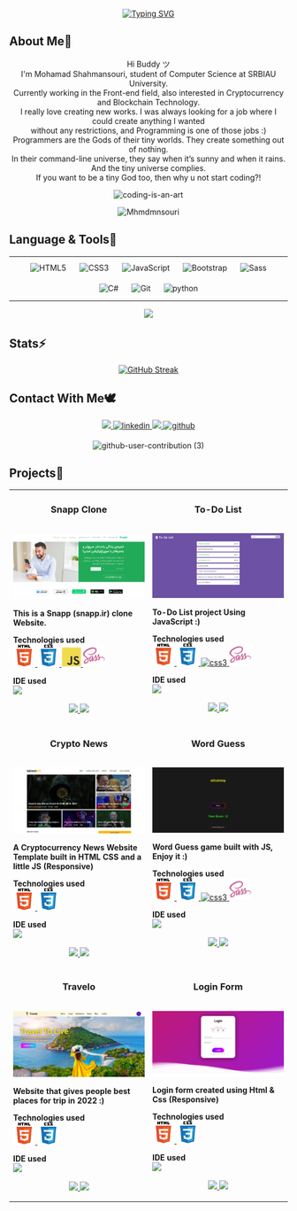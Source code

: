 <div align ="center">
  
[![Typing SVG](https://readme-typing-svg.herokuapp.com?font=Nunito&size=25&duration=4500&color=f8f7ed&lines=Welcome+to+my+profile;I'm+Mohamad+Shahmansouri+%E3%83%84;Iranian+Front-end+Developer;Computer+Science+student;I+hope+u+like+my+repos💕)](https://git.io/typing-svg)
  
</div>

## About Me💫
<div align="center">
<p>Hi Buddy ツ<br> I'm Mohamad Shahmansouri, student of Computer Science at SRBIAU University.<br>Currently working in the  Front-end field, also interested in Cryptocurrency and Blockchain Technology.<br> I really love creating new works. I was always looking for a job where I could create anything I wanted<br>without any restrictions, and Programming is one of those jobs :)<br>
Programmers are the Gods of their tiny worlds. They create something out of nothing.<br>In their command-line universe, they say when it’s sunny and when it rains. And the tiny universe complies.<br>
If you want to be a tiny God too, then why u not start coding?!</p>

  ![coding-is-an-art](https://user-images.githubusercontent.com/97861491/173185309-7915d3bc-0f85-4b0a-86d9-df8e272902c5.gif)  
  
</div>

<p align="center"> <img src="https://komarev.com/ghpvc/?username=Mhmdmnsouri&label=Profile%20Views&color=blueviolet&style=flat" alt="Mhmdmnsouri" /> </p>

## Language & Tools🔗
<table align="center"><tr><td valign="middle" width="33%" align="center">

<div align="center">  

<img style="margin: 10px" src="https://profilinator.rishav.dev/skills-assets/html5-original-wordmark.svg" alt="HTML5" height="50" />  
<img style="margin: 10px" src="https://profilinator.rishav.dev/skills-assets/css3-original-wordmark.svg" alt="CSS3" height="50" /> 
<img style="margin: 10px" src="https://profilinator.rishav.dev/skills-assets/javascript-original.svg" alt="JavaScript" height="40" />  
<img style="margin: 10px" src="https://profilinator.rishav.dev/skills-assets/bootstrap-plain.svg" alt="Bootstrap" height="40" />  
<img style="margin: 10px" src="https://profilinator.rishav.dev/skills-assets/sass-original.svg" alt="Sass" height="45" />  
<img style="margin: 10px" src="https://profilinator.rishav.dev/skills-assets/csharp-original.svg" alt="C#" height="43" />  
<img style="margin: 10px" src="https://profilinator.rishav.dev/skills-assets/git-scm-icon.svg" alt="Git" height="43" />
<img style="margin: 10px" src="https://profilinator.rishav.dev/skills-assets/python-original.svg" alt="python" height="42" />  
  

</div>
</td></tr></table>  

<div align=center>
  
<img height="170px" src="https://github-readme-stats.vercel.app/api/top-langs/?username=Mhmdmnsouri&layout=compact&langs_count=7&theme=chartreuse-dark"/>
<!--   [![Top Langs](https://github-readme-stats.vercel.app/api/top-langs/?username=Mhmdmnsouri&layout=compact&theme=chartreuse-dark)](https://github.com/anuraghazra/github-readme-stats) -->
  
</div>
 
## Stats⚡

<div align="center">
  
   [![GitHub Streak](https://github-readme-streak-stats.herokuapp.com/?user=Mhmdmnsouri&theme=chartreuse-dark)](https://git.io/streak-stats)
  
</div>

## Contact With Me🕊
<div align="center">
  <a href ="mailto:Mhmdmnsourix@gmail.com">
    <img src="https://img.shields.io/badge/-Gmail-%23333?style=for-the-badge&logo=gmail&logoColor=white" target="_blank">
  </a>
  <a href="https://linkedin.com/in/Mhmdmnsouri" target="_blank">
    <img src=https://img.shields.io/badge/linkedin-%231E77B5.svg?&style=for-the-badge&logo=linkedin&logoColor=white alt=linkedin style="margin-bottom: 5px;" />
  </a>
  <a href="https://instagram.com/Mhmdmnsourix" target="_blank">
    <img src="https://img.shields.io/badge/-Instagram-%23E4405F?style=for-the-badge&logo=instagram&logoColor=white" target="_blank">
  </a>
  <a href="https://github.com/Mhmdmnsouri" target="_blank">
    <img src=https://img.shields.io/badge/github-%2324292e.svg?&style=for-the-badge&logo=github&logoColor=white alt=github style="margin-bottom: 5px;" />
  </a>
</div>  

<div align=center>

![github-user-contribution (3)](https://user-images.githubusercontent.com/97861491/188183910-52509039-a928-4a9a-80bb-e4e4d6f06ead.svg)

</div>

## Projects🦖
<table>
  <tr>
    <td width="50%" valign="top">
      <h3 align="center">Snapp Clone</h3>
        <br />
        <a target="_blank" href="https://snapp-mhmdmnsouri.netlify.app/">
            <img src="https://github.com/Mhmdmnsouri/Mhmdmnsouri/blob/main/Portfolio/SnappClone.png" width="100%" alt="Snapp Clone Website"/>
        </a>
        <br />
        <p><strong>This is a Snapp (snapp.ir) clone Website.</strong></p>
      <p align="left">
        <strong> Technologies used </strong>
        <br/>
        <a href="https://www.w3schools.com/html/" target="_blank" rel="noreferrer"> <img src="https://raw.githubusercontent.com/devicons/devicon/master/icons/html5/html5-original-wordmark.svg" alt="html5" width="40" height="40"/> </a>
        <a href="https://www.w3schools.com/css/" target="_blank" rel="noreferrer"> <img src="https://raw.githubusercontent.com/devicons/devicon/master/icons/css3/css3-original-wordmark.svg" alt="css3" width="40" height="40"/> </a>
        <a href="https://www.w3schools.com/javascript/" target="_blank" rel="noreferrer"> <img src="https://github.com/devicons/devicon/blob/master/icons/javascript/javascript-original.svg" alt="javaScript" width="35" height="35"/> </a>
        <a href="https://www.w3schools.com/sass/" target="_blank" rel="noreferrer"> <img src="https://github.com/devicons/devicon/blob/master/icons/sass/sass-original.svg" alt="sass" width="40" height="40"/> </a>
      </p>
      <p align="left">
        <strong> IDE used </strong>
        <br/>
        <img src="https://img.shields.io/badge/VSCode-blueviolet?style=plastic&logo=visual%20studio%20code&logoColor=white">
      </p>
      <p align="center">
          
  <a href="https://github.com/Mhmdmnsouri/SnappClone" target="_blank">
    <img src="https://img.shields.io/static/v1?label=|&message=REPO&color=05F718&style=plastic&logo=github&logoColor=white"/>
  </a>  
  <a href="https://snapp-mhmdmnsouri.netlify.app/" target="_blank">
    <img src="https://img.shields.io/static/v1?label=|&message=DEMO&color=orange&style=plastic&logo=Google-chrome&logoColor=white"/>
  </a>
      </p>
    </td>
     <td width="50%" valign="top">
      <h3 align="center">To-Do List</h3>
        <br />
        <a target="_blank" href="https://todolist-mhmdmnsouri.netlify.app/">
            <img src="https://github.com/Mhmdmnsouri/Mhmdmnsouri/blob/main/Portfolio/ToDoList.png" width="100%" alt="To-Do List"/>
        </a>
        <br />
        <p><strong>To-Do List project Using JavaScript :)</strong></p>
      <p align="left">
        <strong> Technologies used </strong>
        <br/>
         <a href="https://www.w3schools.com/html/" target="_blank" rel="noreferrer"> <img src="https://raw.githubusercontent.com/devicons/devicon/master/icons/html5/html5-original-wordmark.svg" alt="html5" width="40" height="40"/> </a>
        <a href="https://www.w3schools.com/css/" target="_blank" rel="noreferrer"> <img src="https://raw.githubusercontent.com/devicons/devicon/master/icons/css3/css3-original-wordmark.svg" alt="css3" width="40" height="40"/> </a>
            <a href="https://www.w3schools.com/javascript/" target="_blank" rel="noreferrer"> <img src="https://profilinator.rishav.dev/skills-assets/javascript-original.svg" alt="css3" width="35" height="35"/> </a>
             <a href="https://www.w3schools.com/sass/" target="_blank" rel="noreferrer"> <img src="https://github.com/devicons/devicon/blob/master/icons/sass/sass-original.svg" alt="sass" width="40" height="40"/> </a>
      </p>
      <p align="left">
        <strong> IDE used </strong>
        <br/>
         <img src="https://img.shields.io/badge/VSCode-blueviolet?style=plastic&logo=visual%20studio%20code&logoColor=white">
      </p>
      <p align="center">
  
  <a href="https://github.com/Mhmdmnsouri/toDoList" target="_blank">
    <img src="https://img.shields.io/static/v1?label=|&message=REPO&color=05F718&style=plastic&logo=github&logoColor=white"/>
  </a>  
  <a href="https://todolist-mhmdmnsouri.netlify.app/" target="_blank">
    <img src="https://img.shields.io/static/v1?label=|&message=DEMO&color=orange&style=plastic&logo=Google-chrome&logoColor=white"/>
  </a>
      </p>
    </td>
  </tr>
  
 <tr>
    <td width="50%" valign="top">
      <h3 align="center">Crypto News</h3>
        <br />
        <a target="_blank" href="https://mhmdmnsouri.github.io/CryptoNews/">
            <img src="https://github.com/Mhmdmnsouri/Mhmdmnsouri/blob/main/Portfolio/CryptoNews.png" width="100%" alt="Snapp Clone Website"/>
        </a>
        <br />
        <p><strong>A Cryptocurrency News Website Template built in HTML CSS and a little JS (Responsive)</strong></p>
      <p align="left">
        <strong> Technologies used </strong>
        <br/>
        <a href="https://www.w3schools.com/html/" target="_blank" rel="noreferrer"> <img src="https://raw.githubusercontent.com/devicons/devicon/master/icons/html5/html5-original-wordmark.svg" alt="html5" width="40" height="40"/> </a>
        <a href="https://www.w3schools.com/css/" target="_blank" rel="noreferrer"> <img src="https://raw.githubusercontent.com/devicons/devicon/master/icons/css3/css3-original-wordmark.svg" alt="css3" width="40" height="40"/> </a>
      </p>
      <p align="left">
        <strong> IDE used </strong>
        <br/>
        <img src="https://img.shields.io/badge/VSCode-blueviolet?style=plastic&logo=visual%20studio%20code&logoColor=white">
      </p>
      <p align="center">
          
  <a href="https://github.com/Mhmdmnsouri/CryptoNews" target="_blank">
    <img src="https://img.shields.io/static/v1?label=|&message=REPO&color=05F718&style=plastic&logo=github&logoColor=white"/>
  </a>  
  <a href="https://mhmdmnsouri.github.io/CryptoNews/" target="_blank">
    <img src="https://img.shields.io/static/v1?label=|&message=DEMO&color=orange&style=plastic&logo=Google-chrome&logoColor=white"/>
  </a>
      </p>
    </td>
    <td width="50%" valign="top">
      <h3 align="center">Word Guess</h3>
        <br />
        <a target="_blank" href="https://wordguess-mhmdmnsouri.netlify.app/">
            <img src="https://github.com/Mhmdmnsouri/Mhmdmnsouri/blob/main/Portfolio/wordGuess.png" width="100%" alt="Word Guess game"/>
        </a>
        <br />
        <p><strong>Word Guess game built with JS, Enjoy it :)</strong></p>
      <p align="left">
        <strong> Technologies used </strong>
        <br/>
        <a href="https://www.w3schools.com/html/" target="_blank" rel="noreferrer"> <img src="https://raw.githubusercontent.com/devicons/devicon/master/icons/html5/html5-original-wordmark.svg" alt="html5" width="40" height="40"/> </a>
        <a href="https://www.w3schools.com/css/" target="_blank" rel="noreferrer"> <img src="https://raw.githubusercontent.com/devicons/devicon/master/icons/css3/css3-original-wordmark.svg" alt="css3" width="40" height="40"/> </a>
           <a href="https://www.w3schools.com/javascript/" target="_blank" rel="noreferrer"> <img src="https://profilinator.rishav.dev/skills-assets/javascript-original.svg" alt="css3" width="35" height="35"/> </a>
              <a href="https://www.w3schools.com/sass/" target="_blank" rel="noreferrer"> <img src="https://github.com/devicons/devicon/blob/master/icons/sass/sass-original.svg" alt="sass" width="40" height="40"/> </a>
      </p>
      <p align="left">
        <strong> IDE used </strong>
        <br/>
        <img src="https://img.shields.io/badge/VSCode-blueviolet?style=plastic&logo=visual%20studio%20code&logoColor=white">
      </p>
      <p align="center">
          
  <a href="https://github.com/Mhmdmnsouri/wordGuess" target="_blank">
    <img src="https://img.shields.io/static/v1?label=|&message=REPO&color=05F718&style=plastic&logo=github&logoColor=white"/>
  </a>  
  <a href="https://wordguess-mhmdmnsouri.netlify.app/" target="_blank">
    <img src="https://img.shields.io/static/v1?label=|&message=DEMO&color=orange&style=plastic&logo=Google-chrome&logoColor=white"/>
  </a>
      </p>
    </td>
    <tr>
<td width="50%" valign="top">
      <h3 align="center">Travelo</h3>
        <br />
        <a target="_blank" href="https://travelo-mhmdmnsouri.netlify.app/">
            <img src="https://github.com/Mhmdmnsouri/Mhmdmnsouri/blob/main/Portfolio/Travelo.png" width="100%" alt="Snapp Clone Website"/>
        </a>
        <br />
        <p><strong>Website that gives people best places for trip in 2022 :)</strong></p>
      <p align="left">
        <strong> Technologies used </strong>
        <br/>
         <a href="https://www.w3schools.com/html/" target="_blank" rel="noreferrer"> <img src="https://raw.githubusercontent.com/devicons/devicon/master/icons/html5/html5-original-wordmark.svg" alt="html5" width="40" height="40"/> </a>
        <a href="https://www.w3schools.com/css/" target="_blank" rel="noreferrer"> <img src="https://raw.githubusercontent.com/devicons/devicon/master/icons/css3/css3-original-wordmark.svg" alt="css3" width="40" height="40"/> </a>
      </p>
      <p align="left">
        <strong> IDE used </strong>
        <br/>
         <img src="https://img.shields.io/badge/VSCode-blueviolet?style=plastic&logo=visual%20studio%20code&logoColor=white">
      </p>
      <p align="center">
          
  <a href="https://github.com/Mhmdmnsouri/Travelo" target="_blank">
    <img src="https://img.shields.io/static/v1?label=|&message=REPO&color=05F718&style=plastic&logo=github&logoColor=white"/>
  </a>  
  <a href="https://travelo-mhmdmnsouri.netlify.app/" target="_blank">
    <img src="https://img.shields.io/static/v1?label=|&message=DEMO&color=orange&style=plastic&logo=Google-chrome&logoColor=white"/>
  </a>
      </p>
    </td>
   <td width="50%" valign="top">
      <h3 align="center">Login Form</h3>
        <br />
        <a target="_blank" href="https://loginform-mhmdmnsouri.netlify.app/">
            <img src="https://github.com/Mhmdmnsouri/Mhmdmnsouri/blob/main/Portfolio/LoginForm.png" width="100%" alt="Snapp Clone Website"/>
        </a>
        <br />
        <p><strong>Login form created using Html & Css (Responsive)</strong></p>
      <p align="left">
        <strong> Technologies used </strong>
        <br/>
         <a href="https://www.w3schools.com/html/" target="_blank" rel="noreferrer"> <img src="https://raw.githubusercontent.com/devicons/devicon/master/icons/html5/html5-original-wordmark.svg" alt="html5" width="40" height="40"/> </a>
        <a href="https://www.w3schools.com/css/" target="_blank" rel="noreferrer"> <img src="https://raw.githubusercontent.com/devicons/devicon/master/icons/css3/css3-original-wordmark.svg" alt="css3" width="40" height="40"/> </a>
      </p>
      <p align="left">
        <strong> IDE used </strong>
        <br/>
         <img src="https://img.shields.io/badge/VSCode-blueviolet?style=plastic&logo=visual%20studio%20code&logoColor=white">
      </p>
      <p align="center">
          
  <a href="https://github.com/Mhmdmnsouri/LoginForm" target="_blank">
    <img src="https://img.shields.io/static/v1?label=|&message=REPO&color=05F718&style=plastic&logo=github&logoColor=white"/>
  </a>  
  <a href="https://loginform-mhmdmnsouri.netlify.app/" target="_blank">
    <img src="https://img.shields.io/static/v1?label=|&message=DEMO&color=orange&style=plastic&logo=Google-chrome&logoColor=white"/>
  </a>
      </p>
    </td>
  </tr>
